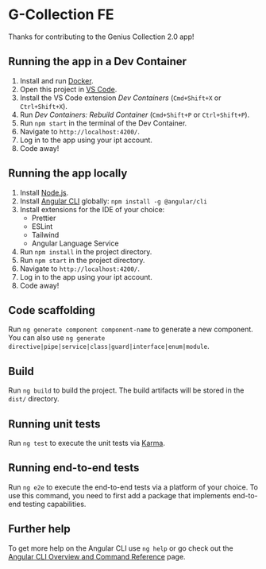 # G-Collection FE

Thanks for contributing to the Genius Collection 2.0 app!

## Running the app in a Dev Container

1. Install and run [Docker](https://www.docker.com/products/docker-desktop/).
2. Open this project in [VS Code](https://code.visualstudio.com/).
3. Install the VS Code extension _Dev Containers_ (`Cmd+Shift+X` or `Ctrl+Shift+X`).
4. Run _Dev Containers: Rebuild Container_ (`Cmd+Shift+P` or `Ctrl+Shift+P`).
5. Run `npm start` in the terminal of the Dev Container.
6. Navigate to `http://localhost:4200/`.
7. Log in to the app using your ipt account.
8. Code away!

## Running the app locally

1. Install [Node.js](https://nodejs.org/en/).
2. Install [Angular CLI](https://angular.io/cli) globally: `npm install -g @angular/cli`
3. Install extensions for the IDE of your choice:
   - Prettier
   - ESLint
   - Tailwind
   - Angular Language Service
4. Run `npm install` in the project directory.
5. Run `npm start` in the project directory.
6. Navigate to `http://localhost:4200/`.
7. Log in to the app using your ipt account.
8. Code away!

## Code scaffolding

Run `ng generate component component-name` to generate a new component. You can also use `ng generate directive|pipe|service|class|guard|interface|enum|module`.

## Build

Run `ng build` to build the project. The build artifacts will be stored in the `dist/` directory.

## Running unit tests

Run `ng test` to execute the unit tests via [Karma](https://karma-runner.github.io).

## Running end-to-end tests

Run `ng e2e` to execute the end-to-end tests via a platform of your choice. To use this command, you need to first add a package that implements end-to-end testing capabilities.

## Further help

To get more help on the Angular CLI use `ng help` or go check out the [Angular CLI Overview and Command Reference](https://angular.io/cli) page.
